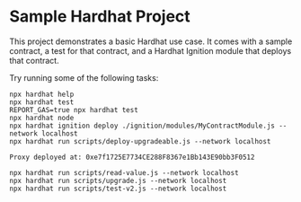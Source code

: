 # Sample Hardhat Project

This project demonstrates a basic Hardhat use case. It comes with a sample contract, a test for that contract, and a Hardhat Ignition module that deploys that contract.

Try running some of the following tasks:

```shell
npx hardhat help
npx hardhat test
REPORT_GAS=true npx hardhat test
npx hardhat node
npx hardhat ignition deploy ./ignition/modules/MyContractModule.js --network localhost
npx hardhat run scripts/deploy-upgradeable.js --network localhost

Proxy deployed at: 0xe7f1725E7734CE288F8367e1Bb143E90bb3F0512

npx hardhat run scripts/read-value.js --network localhost
npx hardhat run scripts/upgrade.js --network localhost
npx hardhat run scripts/test-v2.js --network localhost

```
